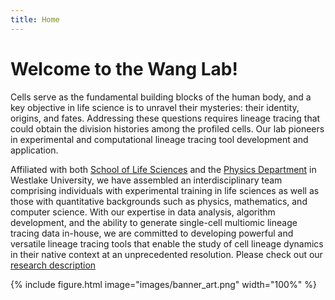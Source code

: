 ```yaml
---
title: Home
---
```


# Welcome to the Wang Lab!
 
 Cells serve as the fundamental building blocks of the human body, and a key objective in life science is to unravel their mysteries: their identity, origins, and fates. Addressing these questions requires lineage tracing that could obtain the division histories among the profiled cells. Our lab pioneers in experimental and computational lineage tracing tool development and application. 

Affiliated with both [School of Life Sciences](https://en.westlake.edu.cn/faculty/shouwen-wang.html) and the [Physics Department](https://westlake.edu.cn/faculty/shouwen-wang.html) in Westlake University, we have assembled an interdisciplinary team comprising individuals with experimental training in life sciences as well as those with quantitative backgrounds such as physics, mathematics, and computer science. With our expertise in data analysis, algorithm development, and the ability to generate single-cell multiomic lineage tracing data in-house, we are committed to developing powerful and versatile lineage tracing tools that enable the study of cell lineage dynamics in their native context at an unprecedented resolution. Please check out our [research description](/research)




 {%
  include figure.html
  image="images/banner_art.png"
  width="100%"
%}
